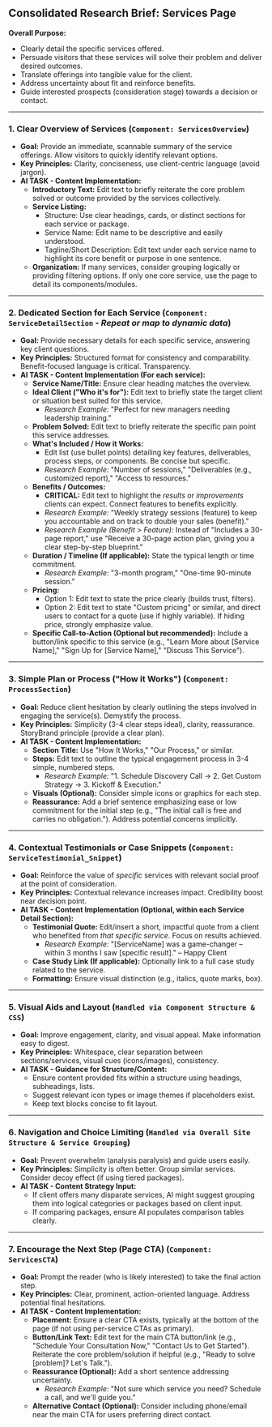 ## Consolidated Research Brief: Services Page

**Overall Purpose:**

- Clearly detail the specific services offered.
- Persuade visitors that these services will solve their problem and deliver desired outcomes.
- Translate offerings into tangible value for the client.
- Address uncertainty about fit and reinforce benefits.
- Guide interested prospects (consideration stage) towards a decision or contact.

---

### 1. Clear Overview of Services (`Component: ServicesOverview`)

- **Goal:** Provide an immediate, scannable summary of the service offerings. Allow visitors to quickly identify relevant options.
- **Key Principles:** Clarity, conciseness, use client-centric language (avoid jargon).
- **AI TASK - Content Implementation:**
  - **Introductory Text:** Edit text to briefly reiterate the core problem solved or outcome provided by the services collectively.
  - **Service Listing:**
    - Structure: Use clear headings, cards, or distinct sections for each service or package.
    - Service Name: Edit name to be descriptive and easily understood.
    - Tagline/Short Description: Edit text under each service name to highlight its core benefit or purpose in one sentence.
  - **Organization:** If many services, consider grouping logically or providing filtering options. If only one core service, use the page to detail its components/modules.

---

### 2. Dedicated Section for Each Service (`Component: ServiceDetailSection` - _Repeat or map to dynamic data_)

- **Goal:** Provide necessary details for each specific service, answering key client questions.
- **Key Principles:** Structured format for consistency and comparability. Benefit-focused language is critical. Transparency.
- **AI TASK - Content Implementation (For each service):**
  - **Service Name/Title:** Ensure clear heading matches the overview.
  - **Ideal Client ("Who it's for"):** Edit text to briefly state the target client or situation best suited for this service.
    - _Research Example:_ "Perfect for new managers needing leadership training."
  - **Problem Solved:** Edit text to briefly reiterate the specific pain point this service addresses.
  - **What's Included / How it Works:**
    - Edit list (use bullet points) detailing key features, deliverables, process steps, or components. Be concise but specific.
    - _Research Example:_ "Number of sessions," "Deliverables (e.g., customized report)," "Access to resources."
  - **Benefits / Outcomes:**
    - **CRITICAL:** Edit text to highlight the _results_ or _improvements_ clients can expect. Connect features to benefits explicitly.
    - _Research Example:_ "Weekly strategy sessions (feature) to keep you accountable and on track to double your sales (benefit)."
    - _Research Example (Benefit > Feature):_ Instead of "Includes a 30-page report," use "Receive a 30-page action plan, giving you a clear step-by-step blueprint."
  - **Duration / Timeline (If applicable):** State the typical length or time commitment.
    - _Research Example:_ "3-month program," "One-time 90-minute session."
  - **Pricing:**
    - Option 1: Edit text to state the price clearly (builds trust, filters).
    - Option 2: Edit text to state "Custom pricing" or similar, and direct users to contact for a quote (use if highly variable). If hiding price, strongly emphasize value.
  - **Specific Call-to-Action (Optional but recommended):** Include a button/link specific to this service (e.g., "Learn More about [Service Name]," "Sign Up for [Service Name]," "Discuss This Service").

---

### 3. Simple Plan or Process ("How it Works") (`Component: ProcessSection`)

- **Goal:** Reduce client hesitation by clearly outlining the steps involved in engaging the service(s). Demystify the process.
- **Key Principles:** Simplicity (3-4 clear steps ideal), clarity, reassurance. StoryBrand principle (provide a clear plan).
- **AI TASK - Content Implementation:**
  - **Section Title:** Use "How It Works," "Our Process," or similar.
  - **Steps:** Edit text to outline the typical engagement process in 3-4 simple, numbered steps.
    - _Research Example:_ "1. Schedule Discovery Call -> 2. Get Custom Strategy -> 3. Kickoff & Execution."
  - **Visuals (Optional):** Consider simple icons or graphics for each step.
  - **Reassurance:** Add a brief sentence emphasizing ease or low commitment for the initial step (e.g., "The initial call is free and carries no obligation."). Address potential concerns implicitly.

---

### 4. Contextual Testimonials or Case Snippets (`Component: ServiceTestimonial_Snippet`)

- **Goal:** Reinforce the value of _specific_ services with relevant social proof at the point of consideration.
- **Key Principles:** Contextual relevance increases impact. Credibility boost near decision point.
- **AI TASK - Content Implementation (Optional, within each Service Detail Section):**
  - **Testimonial Quote:** Edit/insert a short, impactful quote from a client who benefited from _that specific service_. Focus on results achieved.
    - _Research Example:_ "[ServiceName] was a game-changer – within 3 months I saw [specific result]." – Happy Client
  - **Case Study Link (If applicable):** Optionally link to a full case study related to the service.
  - **Formatting:** Ensure visual distinction (e.g., italics, quote marks, box).

---

### 5. Visual Aids and Layout (`Handled via Component Structure & CSS`)

- **Goal:** Improve engagement, clarity, and visual appeal. Make information easy to digest.
- **Key Principles:** Whitespace, clear separation between sections/services, visual cues (icons/images), consistency.
- **AI TASK - Guidance for Structure/Content:**
  - Ensure content provided fits within a structure using headings, subheadings, lists.
  - Suggest relevant icon types or image themes if placeholders exist.
  - Keep text blocks concise to fit layout.

---

### 6. Navigation and Choice Limiting (`Handled via Overall Site Structure & Service Grouping`)

- **Goal:** Prevent overwhelm (analysis paralysis) and guide users easily.
- **Key Principles:** Simplicity is often better. Group similar services. Consider decoy effect (if using tiered packages).
- **AI TASK - Content Strategy Input:**
  - If client offers many disparate services, AI might suggest grouping them into logical categories or packages based on client input.
  - If comparing packages, ensure AI populates comparison tables clearly.

---

### 7. Encourage the Next Step (Page CTA) (`Component: ServicesCTA`)

- **Goal:** Prompt the reader (who is likely interested) to take the final action step.
- **Key Principles:** Clear, prominent, action-oriented language. Address potential final hesitations.
- **AI TASK - Content Implementation:**
  - **Placement:** Ensure a clear CTA exists, typically at the bottom of the page (if not using per-service CTAs as primary).
  - **Button/Link Text:** Edit text for the main CTA button/link (e.g., "Schedule Your Consultation Now," "Contact Us to Get Started"). Reiterate the core problem/solution if helpful (e.g., "Ready to solve [problem]? Let's Talk.").
  - **Reassurance (Optional):** Add a short sentence addressing uncertainty.
    - _Research Example:_ "Not sure which service you need? Schedule a call, and we'll guide you."
  - **Alternative Contact (Optional):** Consider including phone/email near the main CTA for users preferring direct contact.
